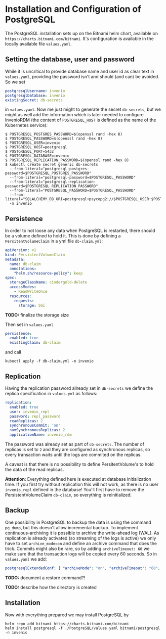 # Installation and Configuration of PostgreSQL

The PostgreSQL installation sets up on the Bitnami helm chart, available on 
`https://charts.bitnami.com/bitnami`. It's configuration is available in the locally available file
`values.yaml`.

## Setting the database, user and password

While it is uncritical to provide database name and user id as clear text in `values.yaml`, providing the 
password isn't and should (and can) be avoided. So we set 
```yaml
postgresqlUsername: invenio
postgresqlDatabase: invenio
existingSecret: db-secrets
```
in `values.yaml`. Now me just might to generate the secret `db-secrets`, but we might as well add the information
which is later needed to configure InvenioRDM (the content of `POSTGRESQL_HOST` is defined as the name of the 
Kubernetes service):
```shell
$ POSTGRESQL_POSTGRES_PASSWORD=$(openssl rand -hex 8)
$ POSTGRESQL_PASSWORD=$(openssl rand -hex 8)
$ POSTGRESQL_USER=invenio
$ POSTGRESQL_HOST=postgresql
$ POSTGRESQL_PORT=5432
$ POSTGRESQL_DATABASE=invenio
$ POSTGRESQL_REPLICATION_PASSWORD=$(openssl rand -hex 8)
$ kubectl create secret generic db-secrets  
  --from-literal="postgresql-postgres-password=$POSTGRESQL_POSTGRES_PASSWORD"
  --from-literal="postgresql-password=$POSTGRESQL_PASSWORD"
  --from-literal="postgresql-replication-password=$POSTGRESQL_REPLICATION_PASSWORD"
  --from-literal="POSTGRESQL_PASSWORD=$POSTGRESQL_PASSWORD"
  --from-literal="SQLALCHEMY_DB_URI=postgresql+psycopg2://$POSTGRESQL_USER:$POSTGRESQL_PASSWORD@$POSTGRESQL_HOST:$POSTGRESQL_PORT/$POSTGRESQL_DATABASE"
  -n invenio
```

## Persistence

In order to not loose any data when PostgreSQL is restarted, there should be a volume defined to hold it. This is
done by defining a `PersitentVolumeClaim` in a yml file `db-claim.yml`:

```yaml
apiVersion: v1
kind: PersistentVolumeClaim
metadata:
  name: db-claim
  annotations:
    "helm.sh/resource-policy": keep
spec:
  storageClassName: cindergold-delete
  accessModes:
    - ReadWriteOnce
  resources:
    requests:
      storage: 5Gi
```
**TODO:** finalize the storage size

Then set in `values.yaml`
```yaml
persistence:
  enabled: true
  existingClaim: db-claim
```
and call
```shell
kubectl apply -f db-claim.yml -n invenio
```

## Replication

Having the replication password allready set in `db-secrets` we define the replica specification in `values.yml`
as follows:
```yaml
replication:
  enabled: true
  user: invenio_repl
  password: repl_password
  readReplicas: 2
  synchronousCommit: 'on'
  numSynchronousReplicas: 2
  applicationName: invenio_rdm
```

The password was already set as part of `db-secrets`. The number of replicas is set to `2` and they are 
configured as synchronous replicas, so every transaction waits until the logs are commited on the replicas.

A caveat is that there is no possibility to define PersitentVolume's to hold the data of the read replicas.

**Attention**: Everything defined here is executed at database initialization time. If you first try without 
replication this will not work, as there is no user `invenio_repl` defined in the database! You'll first have to remove
the PersistentVolumeClaim `db-claim`, so everything is reinitialized.

## Backup

One possibility in PostgreSQL to backup the data is using the command `pg_dump`, but this doesn't allow 
incremental backup. To implement continuous-archiving it is possible to archive the write-ahead log (WAL).
As replication is already activated (so streaming of the logs is active) we only have to set `archive_mode=on`
and define an archive command that does the trick. Commits might also be rare, so by adding `archiveTimeout: 60` 
we make sure that the transaction logs will be copied every 60 seconds. So in `values.yaml` we add:
```yaml
postgresqlExtendedConf: { "archiveMode": "on", "archiveTimeout": "60", "archiveCommand": "\'test ! -f /mnt/archive/%f && cp %p /mnt/archive/%f\'" }
```

**TODO:** document a restore command?!

**TODO:** describe how the directory is created 

## Installation

Now with everything prepared we may install PostgreSQL by

```shell
helm repo add bitnami https://charts.bitnami.com/bitnami
helm install postgresql -f ./PostgreSQL/values.yaml bitnami/postgresql -n invenio
```
